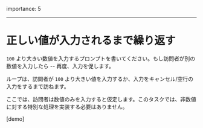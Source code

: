 importance: 5

---

# 正しい値が入力されるまで繰り返す

`100` より大きい数値を入力するプロンプトを書いてください。もし訪問者が別の数値を入力したら -- 再度、入力を促します。

ループは、訪問者が `100` より大きい値を入力するか、入力をキャンセル/空行の入力をするまで訪ねます。

ここでは、訪問者は数値のみを入力すると仮定します。このタスクでは、非数値に対する特別な処理を実装する必要はありません。

[demo]
